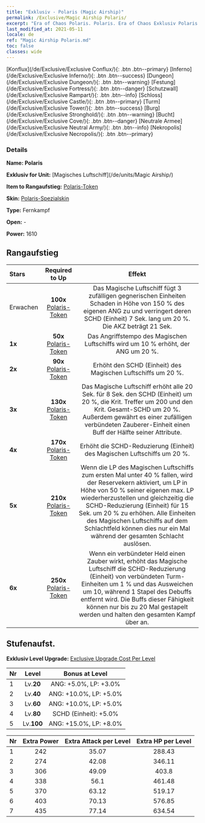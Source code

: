 ```yaml
---
title: "Exklusiv - Polaris (Magic Airship)"
permalink: /Exclusive/Magic Airship Polaris/
excerpt: "Era of Chaos Polaris. Polaris. Era of Chaos Exklusiv Polaris. Magisches Luftschiff Exklusiv."
last_modified_at: 2021-05-11
locale: de
ref: "Magic Airship Polaris.md"
toc: false
classes: wide
---
```

 [Konflux](/de/Exclusive/Exclusive Conflux/){: .btn .btn--primary} [Inferno](/de/Exclusive/Exclusive Inferno/){: .btn .btn--success} [Dungeon](/de/Exclusive/Exclusive Dungeon/){: .btn .btn--warning} [Festung](/de/Exclusive/Exclusive Fortress/){: .btn .btn--danger} [Schutzwall](/de/Exclusive/Exclusive Rampart/){: .btn .btn--info} [Schloss](/de/Exclusive/Exclusive Castle/){: .btn .btn--primary} [Turm](/de/Exclusive/Exclusive Tower/){: .btn .btn--success} [Burg](/de/Exclusive/Exclusive Stronghold/){: .btn .btn--warning} [Bucht](/de/Exclusive/Exclusive Cove/){: .btn .btn--danger} [Neutrale Armee](/de/Exclusive/Exclusive Neutral Army/){: .btn .btn--info} [Nekropolis](/de/Exclusive/Exclusive Necropolis/){: .btn .btn--primary} 

### Details
 **Name: Polaris** 

 **Exklusiv for Unit:** [Magisches Luftschiff](/de/units/Magic Airship/) 

 **Item to Rangaufstieg:** [Polaris-Token](/ItemsDE/con_989/)

 **Skin:** [Polaris-Spezialskin](/ItemsDE/con_657/)

 **Type:** Fernkampf

 **Open:** -

 **Power:** 1610

## Rangaufstieg

  |     Stars    |  Required to Up | Effekt |
  |:-------------|:---------------:|:---------------:|
  |  Erwachen  | **100x** [Polaris-Token](/ItemsDE/con_989/) | Das Magische Luftschiff fügt 3 zufälligen gegnerischen Einheiten Schaden in Höhe von 150 % des eigenen ANG zu und verringert deren SCHD (Einheit) 7 Sek. lang um 20 %. Die AKZ beträgt 21 Sek. |
  | **1x** <i class="fas fa-star"/> | **50x** [Polaris-Token](/ItemsDE/con_989/) | Das Angriffstempo des Magischen Luftschiffs wird um 10 % erhöht, der ANG um 20 %. |
  | **2x** <i class="fas fa-star"/> | **90x** [Polaris-Token](/ItemsDE/con_989/) | Erhöht den SCHD (Einheit) des Magischen Luftschiffs um 20 %. |
  | **3x** <i class="fas fa-star"/> | **130x** [Polaris-Token](/ItemsDE/con_989/) | Das Magische Luftschiff erhöht alle 20 Sek. für 8 Sek. den SCHD (Einheit) um 20 %, die Krit. Treffer um 200 und den Krit. Gesamt-SCHD um 20 %. Außerdem gewährt es einer zufälligen verbündeten Zauberer-Einheit einen Buff der Hälfte seiner Attribute. |
  | **4x** <i class="fas fa-star"/> | **170x** [Polaris-Token](/ItemsDE/con_989/) | Erhöht die SCHD-Reduzierung (Einheit) des Magischen Luftschiffs um 20 %. |
  | **5x** <i class="fas fa-star"/> | **210x** [Polaris-Token](/ItemsDE/con_989/) | Wenn die LP des Magischen Luftschiffs zum ersten Mal unter 40 % fallen, wird der Reservekern aktiviert, um LP in Höhe von 50 % seiner eigenen max. LP wiederherzustellen und gleichzeitig die SCHD-Reduzierung (Einheit) für 15 Sek. um 20 % zu erhöhen. Alle Einheiten des Magischen Luftschiffs auf dem Schlachtfeld können dies nur ein Mal während der gesamten Schlacht auslösen. |
  | **6x** <i class="fas fa-star"/> | **250x** [Polaris-Token](/ItemsDE/con_989/) | Wenn ein verbündeter Held einen Zauber wirkt, erhöht das Magische Luftschiff die SCHD-Reduzierung (Einheit) von verbündeten Turm-Einheiten um 1 % und das Ausweichen um 10, während 1 Stapel des Debuffs entfernt wird. Die Buffs dieser Fähigkeit können nur bis zu 20 Mal gestapelt werden und halten den gesamten Kampf über an. |


## Stufenaufst.
 **Exklusiv Level Upgrade:** [Exclusive Upgrade Cost Per Level](/Exclusive/ExclusiveUpgradeCostPerLevel/)

  |  Nr  |   Level  | Bonus at Level |
  |:-----|:--------:|:--------------:|
  | 1 | Lv.**20** | ANG: +5.0%, LP: +3.0% |
  | 2 | Lv.**40** | ANG: +10.0%, LP: +5.0% |
  | 3 | Lv.**60** | ANG: +10.0%, LP: +5.0% |
  | 4 | Lv.**80** | SCHD (Einheit): +5.0% |
  | 5 | Lv.**100** | ANG: +15.0%, LP: +8.0% |


  |  Nr  |  Extra Power | Extra Attack per Level | Extra HP per Level |
  |:-----|:--------:|:--------:|:--------:|
  | 1 | 242 | 35.07 | 288.43 |
  | 2 | 274 | 42.08 | 346.11 |
  | 3 | 306 | 49.09 | 403.8 |
  | 4 | 338 | 56.1 | 461.48 |
  | 5 | 370 | 63.12 | 519.17 |
  | 6 | 403 | 70.13 | 576.85 |
  | 7 | 435 | 77.14 | 634.54 |


